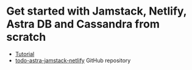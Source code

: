 # Get started with Jamstack, Netlify, Astra DB and Cassandra from scratch

- [Tutorial][cp-tutorial]
- [todo-astra-jamstack-netlify][todo-astra-jamstack-netlify] GitHub repository

[cp-tutorial]: https://curiousprogrammer.dev/scribbles/get-started-with-jamstack-netlify-astra-db-and-cassandra-from-scratch-part-1/
[todo-astra-jamstack-netlify]: https://github.com/DataStax-Examples/todo-astra-jamstack-netlify/
